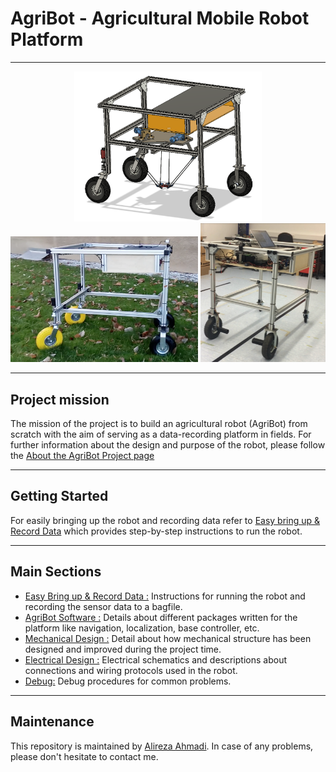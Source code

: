 # AgriBot - Agricultural Mobile Robot Platform

---

<div align="center">
	<img src="/doc/images/cadf.png" alt="cadf" width="300" title="cadf"/>
	<img src="/doc/images/robotoutside.png" alt="robotoutside" width="300" title="robotoutside"/>
	<img src="/doc/images/oldrobot.png" alt="oldrobot" width="200" title="oldrobot"/>
</div>

---

## Project mission

The mission of the project is to build an agricultural robot (AgriBot) from
scratch with the aim of serving as a data-recording platform in fields.
For further information about the design and purpose of the robot, please follow the [About the AgriBot Project page](https://github.com/PRBonn/Agribot/blob/master/doc/about.md)

---

## Getting Started
For easily bringing up the robot and recording data refer to [Easy bring up & Record Data](https://github.com/PRBonn/Agribot/blob/master/doc/recorddata.md) which provides step-by-step
instructions to run the robot.

---

## Main Sections
- [Easy Bring up & Record Data :](https://github.com/PRBonn/Agribot/blob/master/doc/recorddata.md)
  	Instructions for running the robot and recording the sensor data to a bagfile.
- [AgriBot Software :](https://github.com/PRBonn/Agribot/blob/master/doc/api.md)
	Details about different packages written for the platform like navigation, localization, base controller, etc.
- [Mechanical Design :](https://github.com/PRBonn/Agribot/blob/master/doc/mec.md)
	Detail about how mechanical structure has been designed and improved during the project time.
- [Electrical  Design :](https://github.com/PRBonn/Agribot/blob/master/doc/elec.md)
	Electrical schematics and descriptions about connections and wiring protocols used in the robot.
- [Debug:](https://github.com/PRBonn/Agribot/blob/master/doc/debug.md)
	Debug procedures for common problems.
---

## Maintenance
This repository is maintained by [Alireza Ahmadi](https://github.com/PRBonn). In case of any problems, please don't hesitate to contact me.
